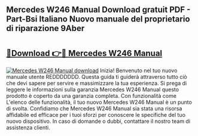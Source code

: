 ## Mercedes W246 Manual Download gratuit PDF - Part-Bsi Italiano Nuovo manuale del proprietario di riparazione 9Aber

# <h2><a href="http://dfbkviw.blite.top/?on=Mercedes+W246+Manual">🔗Download 👉🔴 Mercedes W246 Manual</a></h2>

[![Mercedes W246 Manual download](https://i.imgur.com/lujVjoI.png)](http://dfbkviw.blite.top/?on=Mercedes+W246+Manual)
Inizia! Benvenuto nel tuo nuovo manuale utente REDDDDDDD. Questa guida ti guiderà attraverso tutto ciò che devi sapere per servire e massimizzare la tua esperienza. Si prega di leggere le informazioni sulla garanzia Mercedes W246 Manual questo prodotto è coperto da una garanzia completa. Con funzionalità come L'elenco delle funzionalità, il tuo nuovo Mercedes W246 Manual è un punto di svolta. Confidiamo che Mercedes W246 Manual sia stata una risorsa affidabile ed efficace per i tuoi sforzi per conoscere le specifiche del tuo nuovo dispositivo. In caso di domande o dubbi, contattare il nostro team di assistenza clienti.
